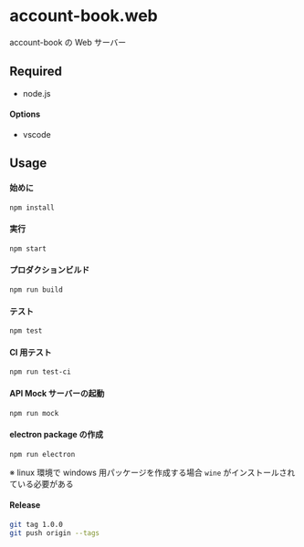 # account-book.web

account-book の Web サーバー

## Required

- node.js

#### Options

- vscode

## Usage

#### 始めに

`npm install`

#### 実行

`npm start`

#### プロダクションビルド

`npm run build`

#### テスト

`npm test`

#### CI 用テスト

`npm run test-ci`

#### API Mock サーバーの起動

`npm run mock`

#### electron package の作成

`npm run electron`

※ linux 環境で windows 用パッケージを作成する場合 `wine` がインストールされている必要がある

#### Release

```sh
git tag 1.0.0
git push origin --tags
```
